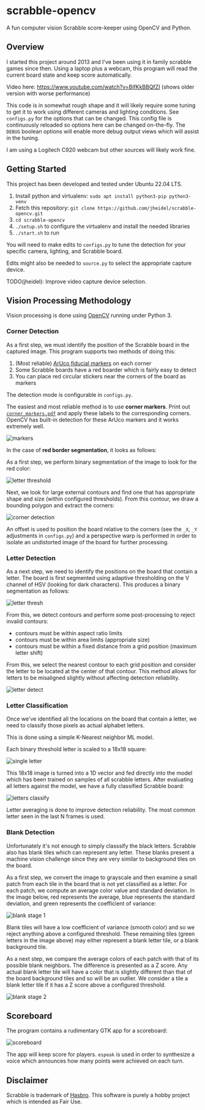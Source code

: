 # scrabble-opencv

A fun computer vision Scrabble score-keeper using OpenCV and Python.

## Overview

I started this project around 2013 and I've been using it in family scrabble
games since then. Using a laptop plus a webcam, this program will read the
current board state and keep score automatically.

Video here: https://www.youtube.com/watch?v=BifKkBBQfZI (shows older version with worse performance)

This code is in somewhat rough shape and it will likely require some tuning to
get it to work using different cameras and lighting conditions. See `configs.py`
for the options that can be changed. This config file is continuously reloaded
so options here can be changed on-the-fly. The `DEBUG` boolean options will
enable more debug output views which will assist in the tuning.

I am using a Logitech C920 webcam but other sources will likely work fine.

## Getting Started

This project has been developed and tested under Ubuntu 22.04 LTS.

1) Install python and virtualenv: `sudo apt install python3-pip python3-venv`
1) Fetch this repository: `git clone https://github.com/jheidel/scrabble-opencv.git`
1) `cd scrabble-opencv`
1) `./setup.sh` to configure the virtualenv and install the needed libraries
1) `./start.sh` to run

You will need to make edits to `configs.py` to tune the detection for your
specific camera, lighting, and Scrabble board.

Edits might also be needed to `source.py` to select the appropriate capture
device.

TODO(jheidel): Improve video capture device selection.

## Vision Processing Methodology

Vision processing is done using [OpenCV](https://opencv.org/) running under Python 3.

### Corner Detection

As a first step, we must identify the position of the Scrabble board in the
captured image. This program supports two methods of doing this:

1) (Most reliable) [ArUco fiducial markers](https://docs.opencv.org/4.x/d5/dae/tutorial_aruco_detection.html) on each corner
1) Some Scrabble boards have a red boarder which is fairly easy to detect
1) You can place red circular stickers near the corners of the board as markers

The detection mode is configurable in `configs.py`.

The easiest and most reliable method is to use **corner markers**. Print out
[`corner_markers.pdf`](corner_markers.pdf) and apply these labels to the
corresponding corners. OpenCV has built-in detection for these ArUco markers
and it works extremely well.

![markers](docs/corners_markers.png)

In the case of **red border segmentation**, it looks as follows:

As a first step, we perform binary segmentation of the image to look for the red color:

![letter threshold](docs/corners_thresh.png)

Next, we look for large external contours and find one that has appropriate
shape and size (within configured thresholds). From this contour, we draw a
bounding polygon and extract the corners:

![corner detection](docs/corners.png)

An offset is used to position the board relative to the corners (see the `_X`,
`_Y` adjustments in `configs.py`) and a perspective warp is performed in order
to isolate an undistorted image of the board for further processing. 

### Letter Detection

As a next step, we need to identify the positions on the board that contain a
letter. The board is first segmented using adaptive thresholding on the V
channel of HSV (looking for dark characters). This produces a binary
segmentation as follows:

![letter thresh](docs/letters_thresh.png)

From this, we detect contours and perform some post-processing to reject invalid contours:

 - contours must be within aspect ratio limits
 - contours must be within area limits (appropriate size)
 - contours must be within a fixed distance from a grid position (maximum letter shift)

From this, we select the nearest contour to each grid position and consider the
letter to be located at the center of that contour. This method allows for
letters to be misaligned slightly without affecting detection reliability.

![letter detect](docs/letters_detect.png)

### Letter Classification

Once we've identified all the locations on the board that contain a letter, we
need to classify those pixels as actual alphabet letters.

This is done using a simple K-Nearest neighbor ML model.

Each binary threshold letter is scaled to a 18x18 square:

![single letter](docs/single_letter.png)

This 18x18 image is turned into a 1D vector and fed directly into the model
which has been trained on samples of all scrabble letters. After evaluating all
letters against the model, we have a fully classified Scrabble board:

![letters classify](docs/letters_classify.png)

Letter averaging is done to improve detection reliability. The most common
letter seen in the last N frames is used.

### Blank Detection

Unfortunately it's not enough to simply classsify the black letters. Scrabble
also has blank tiles which can represent any letter. These blanks present a
machine vision challenge since they are very similar to background tiles on the
board.

As a first step, we convert the image to grayscale and then examine a small
patch from each tile in the board that is not yet classified as a letter. For
each patch, we compute an average color value and standard deviation. In the
image below, red represents the average, blue represents the standard
deviation, and green represents the coefficient of variance:

![blank stage 1](docs/blank_stage1.png)

Blank tiles will have a low coefficient of variance (smooth color) and so we
reject anything above a configured threshold. These remaining tiles (green
letters in the image above) may either represent a blank letter tile, or a
blank background tile.

As a next step, we compare the average colors of each patch with that of its
possible blank neighbors. The difference is presented as a Z score. Any actual
blank letter tile will have a color that is slightly different than that of the
board background tiles and so will be an outlier. We consider a tile a blank
letter tile if it has a Z score above a configured threshold.

![blank stage 2](docs/blank_stage2.png)

## Scoreboard

The program contains a rudimentary GTK app for a scoreboard:

![scoreboard](docs/gtk.png)

The app will keep score for players. `espeak` is used in order to synthesize a
voice which announces how many points were achieved on each turn.

## Disclaimer

Scrabble is trademark of [Hasbro](https://en.wikipedia.org/wiki/Hasbro). This
software is purely a hobby project which is intended as Fair Use.
